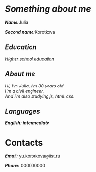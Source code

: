 # <b><i>Something about me</i></b>
 <i><b>Name:</b></i>Julia
 
 <i><b>Second name:</i></b>Korotkova
 
 ## <i>Education</i>
 
 <i>[Higher school education](http://sh65-volg.narod.ru/)</i>
 
 ## <b><i>About me</i></b>

<i>Hi, I'm Julia, I'm 38 years old.<br> I'm a civil engineer.<br> And i'm also studying js, html, css.</i>

## <i>Languages</i>

<b><i>English: intermediate</i></b> 

# Contacts

<b><i>Email:</i></b> yu.korotkova@list.ru

<b><i>Phone:</b></i> 000000000
